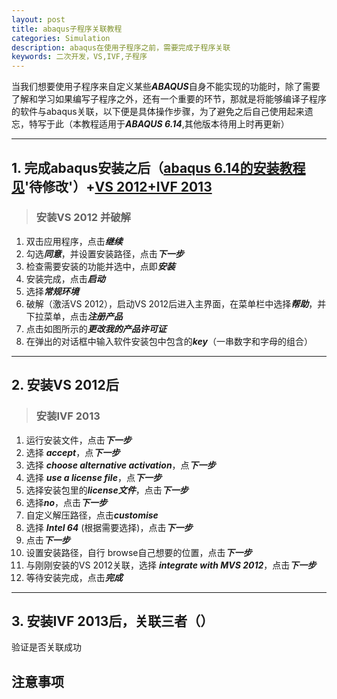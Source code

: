 ```yaml
---
layout: post
title: abaqus子程序关联教程
categories: Simulation
description: abaqus在使用子程序之前，需要完成子程序关联
keywords: 二次开发，VS,IVF,子程序
---
```

   当我们想要使用子程序来自定义某些***ABAQUS***自身不能实现的功能时，除了需要了解和学习如果编写子程序之外，还有一个重要的环节，那就是将能够编译子程序的软件与abaqus关联，以下便是具体操作步骤，为了避免之后自己使用起来遗忘，特写于此（本教程适用于***ABAQUS 6.14***,其他版本待用上时再更新）

---
## 1. 完成abaqus安装之后（[abaqus 6.14的安装教程见](baidu.com)'待修改'）+[VS 2012+IVF 2013](BAIDU.PAN.COM)

> ### **安装VS 2012 并破解**
  1. 双击应用程序，点击***继续***
  2. 勾选***同意***，并设置安装路径，点击***下一步***
  3. 检查需要安装的功能并选中，点即***安装***
  4. 安装完成，点击***启动***
  5. 选择***常规环境***
  6. 破解（激活VS 2012），启动VS 2012后进入主界面，在菜单栏中选择***帮助***，并下拉菜单，点击***注册产品***
  7. 点击如图所示的***更改我的产品许可证***
  8. 在弹出的对话框中输入软件安装包中包含的***key***（一串数字和字母的组合）
  
---

## 2. 安装VS 2012后

> ### **安装IVF 2013**
  1. 运行安装文件，点击***下一步***
  2. 选择 ***accept***，点***下一步***
  3. 选择 ***choose alternative activation***，点***下一步***
  4. 选择 ***use a license file***，点***下一步***
  5. 选择安装包里的***license文件***，点击***下一步***
  6. 选择***no***，点击***下一步***
  7. 自定义解压路径，点击***customise***
  8. 选择 ***Intel 64*** (根据需要选择)，点击***下一步***
  9. 点击***下一步***
  10. 设置安装路径，自行 browse自己想要的位置，点击***下一步***
  11. 与刚刚安装的VS 2012关联，选择 ***integrate with MVS 2012***，点击***下一步***
  12. 等待安装完成，点击***完成***

---

## 3. 安装IVF 2013后，关联三者（）



验证是否关联成功


## 注意事项

